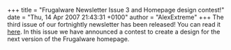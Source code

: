 +++
title = "Frugalware Newsletter Issue 3 and Homepage design contest!"
date = "Thu, 14 Apr 2007 21:43:31 +0100"
author = "AlexExtreme"
+++
The third issue of our fortnightly newsletter has been released! You can read it [here](/newsletter/3). In this issue we have announced a contest to create a design for the next version of the Frugalware homepage.